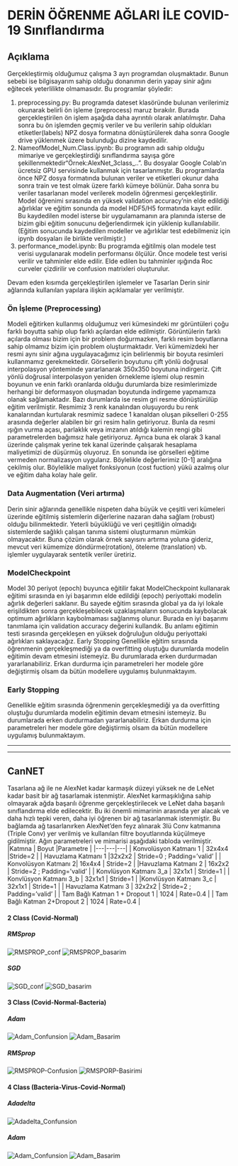 
# DERİN ÖĞRENME AĞLARI İLE COVID-19 Sınıflandırma

## Açıklama

Gerçekleştirmiş olduğumuz çalışma 3 ayrı programdan oluşmaktadır. Bunun sebebi ise bilgisayarım sahip olduğu donanımın derin yapay sinir ağını eğitecek yeterlilikte olmamasıdır. Bu programlar şöyledir: 
1. preprocessing.py: Bu programda dateset klasöründe bulunan verilerimiz okunarak belirli ön işleme (preprocess) maruz bırakılır. Burada gerçekleştirilen ön işlem aşağıda daha ayrıntılı olarak anlatılmıştır. Daha sonra bu ön işlemden geçmiş veriler ve bu verilerin sahip oldukları etiketler(labels) NPZ dosya formatına dönüştürülerek daha sonra Google drive yüklenmek üzere bulunduğu dizine kaydedilir.
2. NameofModel_Num.Class.ipynb: Bu programın adı sahip olduğu mimariye ve gerçekleştirdiği sınıflandırma sayışa göre şekillenmektedir“Örnek:AlexNet_3class_..”. Bu dosyalar Google Colab’ın ücretsiz GPU servisinde kullanmak için tasarlanmıştır. Bu programlarda önce NPZ dosya formatında bulunan veriler ve etiketleri okunur daha sonra train ve test olmak üzere farklı kümeye bölünür. Daha sonra bu veriler tasarlanan model verilerek modelin öğrenmesi gerçekleştirilir. Model öğrenimi sırasında en yüksek validation accuracy’nin elde edildiği ağırlıklar ve eğitim sonunda da model HDF5/H5 formatında kayıt edilir. Bu kaydedilen model isterse bir uygulamamanın ara planında isterse de bizim gibi eğitim sonucunu değerlendirmek için yüklenip kullanılabilir. (Eğitim sonucunda kaydedilen modeller ve ağırlıklar test edebilmeniz için ipynb dosyaları ile birlikte verilmiştir.)
3. performance_model.ipynb: Bu programda eğitilmiş olan modele test verisi uygulanarak modelin performansı ölçülür. Önce modele test verisi verilir ve tahminler elde edilir. Elde edilen bu tahminler ışığında Roc curveler çizdirilir ve confusion matrixleri oluşturulur.

Devam eden kısımda gerçekleştirilen işlemeler ve Tasarlan Derin sinir ağlarında kullanılan yapılara ilişkin açıklamalar yer verilmiştir.


### Ön İşleme (Preprocessing)
Modeli eğitirken kullanmış olduğumuz veri kümesindeki mr görüntüleri çoğu farklı boyutta sahip olup farklı açılardan elde edilmiştir. Görüntülerin farklı açılarda olması bizim için bir problem doğurmazken, farklı resim boyutlarına sahip olmamız bizim için problem oluşturmaktadır. Veri kümemizdeki her resmi aynı sinir ağına uygulayacağımız için belirlenmiş bir boyuta resimleri kullanmamız gerekmektedir. Görsellerin boyutunu çift yönlü doğrusal interpolasyon yönteminde yararlanarak 350x350 boyutuna indirgeriz. Çift yönlü doğrusal interpolasyon yeniden örnekleme işlemi olup resmin boyunun ve enin farklı
oranlarda olduğu durumlarda bize resimlerimizde herhangi bir deformasyon oluşmadan boyutunda indirgeme yapmamıza olanak sağlamaktadır. Bazı durumlarda ise resim gri resme dönüştürülüp eğitim verilmiştir. Resmimiz 3 renk kanalından oluşuyordu bu renk kanalarından kurtularak resmimiz sadece 1 kanaldan oluşan pikselleri 0-255 arasında değerler alabilen bir gri resim halin getiriyoruz. Bunla da resmi ışığın vurma açası, parlaklık veya imzanın atıldığı kalemin rengi gibi parametrelerden bağımsız hale getiriyoruz. Ayrıca buna ek olarak 3 kanal üzerinde çalışmak yerine tek kanal üzerinde çalışarak hesaplama maliyetimizi de düşürmüş oluyoruz.
En sonunda ise görselleri eğitime vermeden normalizasyon uygularız. Böylelikle değerlerimiz [0-1] aralığına çekilmiş olur. Böylelikle maliyet fonksiyonun (cost fuction) yükü azalmış olur ve eğitim daha kolay hale gelir.


### Data Augmentation (Veri artırma)
Derin sinir ağlarında genellikle nispeten daha büyük ve çeşitli veri kümeleri üzerinde eğitilmiş sistemlerin diğerlerine nazaran daha sağlam (robust) olduğu bilinmektedir. Yeterli büyüklüğü ve veri çeşitliğin olmadığı sistemlerde sağlıklı çalışan tanıma sistemi oluşturmanın mümkün olmayacaktır. Buna çözüm olarak örnek sayısını artırma yoluna gideriz, mevcut veri kümemize döndürme(rotation), öteleme (translation) vb. işlemler uygulayarak sentetik veriler üretiriz.


### ModelCheckpoint 
Model 30 periyot (epoch) buyunca eğitilir fakat ModelCheckpoint kullanarak eğitimi sırasında en iyi başarımın elde edildiği (epoch) periyottaki modelin ağırlık değerleri saklanır. Bu sayede eğitim sırasında global ya da iyi lokale erişildikten sonra gerçekleşebilecek uzaklaşmaların sonucunda kaybolacak optimum ağırlıkların kaybolmaması sağlanmış olunur. Burada en iyi başarımı tanımlama için validation accuracy değerini kullandık. Bu anlamı eğitimin testi sırasında gerçekleşen en yüksek doğruluğun olduğu periyottaki ağırlıkları saklayacağız. Early Stopping Genellikle eğitim sırasında öğrenmenin gerçekleşmediği ya da overfitting oluştuğu durumlarda modelin eğitimin devam etmesini istemeyiz. Bu durumlarada erken durdurmadan yararlanabiliriz. Erkan durdurma için parametreleri her modele göre değiştirmiş olsam da bütün modellere uygulamış bulunmaktayım.

### Early Stopping 
Genellikle eğitim sırasında öğrenmenin gerçekleşmediği ya da overfitting oluştuğu durumlarda modelin eğitimin devam etmesini istemeyiz. Bu durumlarada erken durdurmadan yararlanabiliriz. Erkan durdurma için parametreleri her modele göre değiştirmiş olsam da bütün modellere uygulamış bulunmaktayım.


-----------------------
-----------
## CanNET
Tasarlana ağ ile ne AlexNet kadar karmaşık düzeyi yüksek ne de LeNet kadar basit bir ağ tasarlamak istenmiştir. AlexNet karmaşıklığına sahip olmayarak ağda başarılı öğrenme gerçekleştirilecek ve LeNet daha başarılı sınıflandırma elde edilecektir. Bu iki önemli mimarinin arasında yer alacak ve daha hızlı tepki veren, daha iyi öğrenen bir ağ tasarlanmak istenmiştir. Bu bağlamda ağ tasarlanırken AlexNet’den feyz alınarak 3lü Conv katmanına (Triple Conv) yer verilmiş ve kullanılan filtre boyutlarında küçülmeye gidilmiştir. Ağın parametreleri ve mimarisi aşağıdaki tabloda verilmiştir.
|Katmna   | Boyut   |Parametre   |
|---|---|---|
| Konvolüsyon Katmanı 1  | 32x4x4  |Stride=2   |
| Havuzlama Katmanı 1  |32x2x2   | Stride=0 ; Padding=’valid’  |
| Konvolüsyon Katmanı 2| 16x4x4  | Stride=2  |
|Havuzlama Katmanı 2   |  16x2x2 |  Stride=2 ; Padding=’valid’ |
|  Konvlüsyon Katmanı 3_a |  32x1x1 |  Stride=1 |
| Konvlüsyon Katmanı 3_b  |  32x1x1 | Stride=1  |
|Konvlüsyon Katmanı 3_c   | 32x1x1  | Stride=1  |
|  Havuzlama Katmanı 3 |  32x2x2 |  Stride=2 ; Padding=’valid’ |
| Tam Bağlı Katman 1 + Dropout 1  | 1024  | Rate=0.4  |
|  Tam Bağlı Katman 2+Dropout 2 | 1024  | Rate=0.4  |


#### 2 Class (Covid-Normal)
##### RMSprop

![RMSPROP_conf](https://user-images.githubusercontent.com/47722483/88717854-d5db3a00-d129-11ea-93e2-6a5df98f4f54.PNG)
![RMSPROP_basarim](https://user-images.githubusercontent.com/47722483/88717853-d542a380-d129-11ea-9c5d-afa602868f52.PNG)

##### SGD

![SGD_conf](https://user-images.githubusercontent.com/47722483/88717884-e095cf00-d129-11ea-9057-2610b132b9b9.PNG)
![SGD_basarim](https://user-images.githubusercontent.com/47722483/88717881-df64a200-d129-11ea-997f-2407e353e12c.PNG)


#### 3 Class (Covid-Normal-Bacteria)
##### Adam
![Adam_Confunsion](https://user-images.githubusercontent.com/47722483/88717730-a5939b80-d129-11ea-8c9e-411685190baa.PNG)
![Adam_Basarim](https://user-images.githubusercontent.com/47722483/88717735-a88e8c00-d129-11ea-9f86-f39c2a6809a6.PNG)

##### RMSprop
![RMSPROP-Confusion](https://user-images.githubusercontent.com/47722483/88717764-b512e480-d129-11ea-901c-0280db8779af.PNG)
![RMSPORP-Basirimi](https://user-images.githubusercontent.com/47722483/88717762-b47a4e00-d129-11ea-80cf-87a823fbcbd8.PNG)


#### 4 Class (Bacteria-Virus-Covid-Normal)

##### Adadelta
![Adadelta_Confunsion](https://user-images.githubusercontent.com/47722483/88717523-551c3e00-d129-11ea-8a1c-8cd4ab41bd39.PNG)

##### Adam
![Adam_Confunsion](https://user-images.githubusercontent.com/47722483/88717632-7d0ba180-d129-11ea-95f5-1bff999bdf56.PNG)
![Adam_Basarim](https://user-images.githubusercontent.com/47722483/88717655-85fc7300-d129-11ea-94f6-7f165ecbe75b.PNG)





